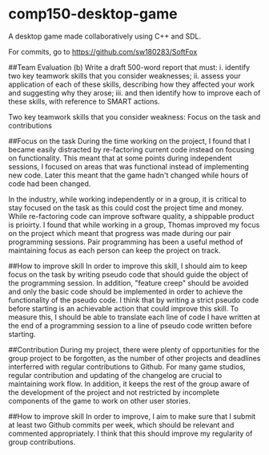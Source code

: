 # comp150-desktop-game
A desktop game made collaboratively using C++ and SDL.

For commits, go to https://github.com/sw180283/SoftFox

##Team Evaluation
(b) Write a draft 500-word report that must:
i. identify two key teamwork skills that you consider weaknesses;
ii. assess your application of each of these skills, describing how they
affected your work and suggesting why they arose;
iii. and then identify how to improve each of these skills, with reference
to SMART actions.

Two key teamwork skills that you consider weakness: Focus on the task and contributions

##Focus on the task
During the time working on the project, I found that I became easily distracted by re-factoring current code instead on focusing on functionality. This meant that at some points during independent sessions, I focused on areas that was functional instead of implementing new code. Later this meant that the game hadn't changed while hours of code had been changed.

In the industry, while working independently or in a group, it is critical to stay focused on the task as this could cost the project time and money. While re-factoring code can improve software quality, a shippable product is prioirty. I found that while working in a group, Thomas improved my focus on the project which meant that progress was made during our pair programming sessions. Pair programming has been a useful method of maintaining focus as each person can keep the project on track.

##How to improve skill
In order to improve this skill, I should aim to keep focus on the task by writing pseudo code that should guide the object of the programming session. In addition, "feature creep" should be avoided and only the basic code should be implemented in order to achieve the functionality of the pseudo code. I think that by writing a strict pseudo code before starting is an achievable action that could improve this skill. To measure this, I should be able to translate each line of code I have written at the end of a programming session to a line of pseudo code written before starting.

##Contribution
During my project, there were plenty of opportunities for the group project to be forgotten, as the number of other projects and deadlines interferred with regular contributions to Github. For many game studios, regular contribution and updating of the changelog are crucial to maintaining work flow. In addition, it keeps the rest of the group aware of the development of the project and not restricted by incomplete components of the game to work on other user stories.

##How to improve skill
In order to improve, I aim to make sure that I submit at least two Github commits per week, which should be relevant and commented appropriately. I think that this should improve my regularity of group contributions.
